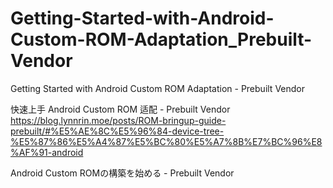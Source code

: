 # Getting-Started-with-Android-Custom-ROM-Adaptation_Prebuilt-Vendor
Getting Started with Android Custom ROM Adaptation - Prebuilt Vendor

快速上手 Android Custom ROM 适配 - Prebuilt Vendor
https://blog.lynnrin.moe/posts/ROM-bringup-guide-prebuilt/#%E5%AE%8C%E5%96%84-device-tree-%E5%87%86%E5%A4%87%E5%BC%80%E5%A7%8B%E7%BC%96%E8%AF%91-android

Android Custom ROMの構築を始める - Prebuilt Vendor
